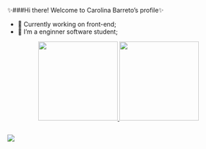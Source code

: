 ✨###Hi there! Welcome to Carolina Barreto’s profile✨

- 🔭 Currently working on front-end;
- 🌱 I’m a enginner software student;

<div align="center">
  <a href="https://github.com/olacarol">
  <img height="180em" src="https://github-readme-stats.vercel.app/api?username=olacarol&show_icons=true&theme=dracula&include_all_commits=true&count_private=true"/>
  <img height="180em" src="https://github-readme-stats.vercel.app/api/top-langs/?username=olacarol&layout=compact&langs_count=7&theme=dracula"/>
</div>
  
  ##
  
<div> 
  <a href="https://instagram.com/olacarol" target="_blank"><img src="https://img.shields.io/badge/Instagram-E4405F?style=for-the-badge&logo=instagram&logoColor=white"></a>
</div>
